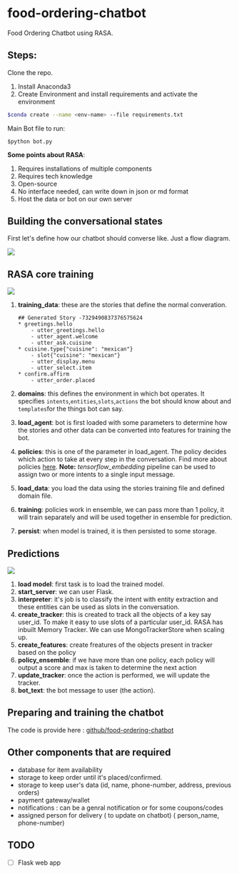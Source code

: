 # food-ordering-chatbot

Food Ordering Chatbot using RASA.

## Steps:

Clone the repo.

1. Install Anaconda3
2. Create Environment and install requirements and activate the environment
```bash
$conda create --name <env-name> --file requirements.txt
```

Main Bot file to run:
```
$python bot.py
```

**Some points about RASA**:

1. Requires installations of multiple components
2. Requires tech knowledge
3. Open-source
4. No interface needed, can write down in json or md format
5. Host the data or bot on our own server

## Building the conversational states

First let's define how our chatbot should converse like. Just a flow diagram.

![](https://github.com/myselfHimanshu/food-ordering-chatbot/raw/master/readme/1.png)

### 

## RASA core training


![](https://github.com/myselfHimanshu/food-ordering-chatbot/raw/master/readme/2.png)

1. **training_data**: these are the stories that define the normal converation.

   ```basic
   ## Generated Story -7329490837376575624
   * greetings.hello
       - utter_greetings.hello
       - utter_agent.welcome
       - utter_ask.cuisine
   * cuisine.type{"cuisine": "mexican"}
       - slot{"cuisine": "mexican"}
       - utter_display.menu
       - utter_select.item
   * confirm.affirm
       - utter_order.placed
   ```

2. **domains**: this defines the environment in which bot operates. It specifies `intents`,`entities`,`slots`,`actions` the bot should know about and `templates`for the things bot can say.

3. **load_agent**: bot is first loaded with some parameters to determine how the stories and other data can be converted into features for training the bot.

4. **policies**: this is one of the parameter in load_agent. The policy decides which action to take at every step in the conversation. Find more about policies [here](https://rasa.com/docs/core/policies/).
   **Note:** *tensorflow_embedding* pipeline can be used to assign two or more intents to a single input message.

5. **load_data**: you load the data using the stories training file and defined domain file.

6. **training**: policies work in ensemble, we can pass more than 1 policy, it will train separately and will be used together in ensemble for prediction.

7. **persist**: when model is trained, it is then persisted to some storage.

## Predictions

![](https://github.com/myselfHimanshu/food-ordering-chatbot/raw/master/readme/3.png)

1. **load model**: first task is to load the trained model.
2. **start_server**: we can user Flask.
3. **interpreter**: it's job is to classify the intent with entity extraction and these entities can be used as slots in the conversation.
4. **create_tracker**: this is created to track all the objects of a key say user_id. To make it easy to use slots of a particular user_id. RASA has inbuilt Memory Tracker. We can use MongoTrackerStore when scaling up.
5. **create_features**: create freatures of the objects present in tracker based on the policy
6. **policy_ensemble**: if we have more than one policy, each policy will output a score and max is taken to determine the next action
7. **update_tracker**: once the action is performed, we will update the tracker.
8. **bot_text**: the bot message to user (the action).

## Preparing and training the chatbot

The code is provide here : [github/food-ordering-chatbot](https://github.com/myselfHimanshu/food-ordering-chatbot)

## Other components that are required

- database for item availability
- storage to keep order until it's placed/confirmed.
- storage to keep user's data (id, name, phone-number, address, previous orders)
- payment gateway/wallet
- notifications : can be a genral notification or for some coupons/codes
- assigned person for delivery ( to update on chatbot) ( person_name, phone-number)

## TODO

- [ ] Flask web app


